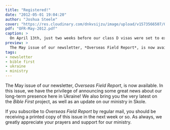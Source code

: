```yaml
---
title: "Registered!"
date: "2012-05-01 19:04:20"
author: "Joshua Steele"
cover: "https://res.cloudinary.com/dnkvsijzu/image/upload/v1573566507/OFReport/2012-05-01-registered/reg-card-12-6_waewmx.jpg"
pdf: "OFR-May-2012.pdf"
caption: >
  On April 13th, just two weeks before our class D visas were set to expire, each member of our team received long-term residency cards like the one pictured above.
preview: >
  The May issue of our newsletter, *Overseas Field Report*, is now available. In this issue, we have the privilege of announcing some great news about our long-term presence here in Ukraine! We also bring you the very latest on the *Bible First* project, as well as an update on our ministry in Skole.
tags:
- newsletter
- bible first
- ukraine
- ministry
---
```


The May issue of our newsletter, *Overseas Field Report*, is now available. In this issue, we have the privilege of announcing some great news about our long-term presence here in Ukraine! We also bring you the very latest on the *Bible First* project, as well as an update on our ministry in Skole.

<article-callout content="OFR-May-2012.pdf" :download="true" />

If you subscribe to *Overseas Field Report* by regular mail, you should be receiving a printed copy of this issue in the next week or so. As always, we greatly appreciate your prayers and support for our ministry.
